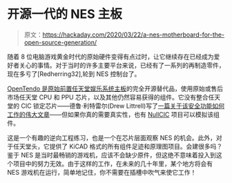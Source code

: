 # 开源一代的 NES 主板

> 原文：<https://hackaday.com/2020/03/22/a-nes-motherboard-for-the-open-source-generation/>

随着 8 位电脑游戏黄金时代的原始硬件变得有点过时，让它继续存在已经成为爱好者关心的事情。对于当时的许多主要平台来说，已经有了一系列的再制造零件，现在多亏了[Redherring32],轮到 NES 控制台了。

[OpenTendo 是原始前置任天堂娱乐系统主板](https://github.com/Redherring32/OpenTendo)的完全开源替代品，使用原始或售后市场任天堂 CPU 和 PPU 芯片，以及其他仍然容易获得的组件。它没有整合任天堂的 CIC 锁定芯片——德鲁·利特雷尔(Drew Littrell)写了[一篇关于该安全功能如何工作的伟大文章](https://hackaday.com/2018/10/22/that-time-atari-cracked-the-nintendo-entertainment-system/)——但如果你真的需要真实性，也有 [NullCIC](https://github.com/Redherring32/NullCIC) 项目可以模拟该组件。

这是一个有趣的逆向工程练习，也是一个在芯片层面观察 NES 的机会。此外，对于任天堂头，它提供了 KiCAD 格式的所有组件足迹和原理图项目。会建很多吗？鉴于 NES 是当时最畅销的游戏机，应该不会缺少原件，但这绝不意味着投入到这个项目中的努力无效。由于这样的工作，在未来的几十年里，某个地方将会有 NES 游戏机在运行，简单地记住，你不需要在插槽中吹气来使它工作！